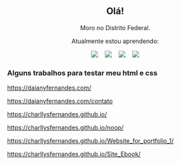 <h2 align="center">Olá!</h2>
<p align="center">Moro no Distrito Federal.</p>
<p align="center">Atualmente estou aprendendo:</p>
<p align="center">
    <img src="https://img.shields.io/badge/html5%20-%23e34f26.svg?&style=for-the-badge&logo=html5&logoColor=white" />
    &nbsp;&nbsp;
    <img src="https://img.shields.io/badge/CSS3-1572B6?&style=for-the-badge&logo=css3&logoColor=white" />
    &nbsp;&nbsp;
    <img src="https://img.shields.io/badge/JavaScript-F7DF1E?style=for-the-badge&logo=javascript&logoColor=black" />
    &nbsp;&nbsp;
    <img src="https://img.shields.io/badge/Bootstrap-7c6cf9?style=for-the-badge&logo=bootstrap&logoColor=f6f1fd" />

</p>

<h3>Alguns trabalhos para testar meu html e css</h3>

https://daianyfernandes.com/

https://daianyfernandes.com/contato

https://charllysfernandes.github.io/

https://charllysfernandes.github.io/noop/

https://charllysfernandes.github.io/Website_for_portfolio_1/

https://charllysfernandes.github.io/Site_Ebook/




<!-- ### Hi there 👋 -->



<!--
**CharllysFernandes/CharllysFernandes** is a ✨ _special_ ✨ repository because its `README.md` (this file) appears on your GitHub profile.

Here are some ideas to get you started:

- 🔭 I’m currently working on ...
- 🌱 I’m currently learning ...
- 👯 I’m looking to collaborate on ...
- 🤔 I’m looking for help with ...
- 💬 Ask me about ...
- 📫 How to reach me: ...
- 😄 Pronouns: ...
- ⚡ Fun fact: ...
-->
